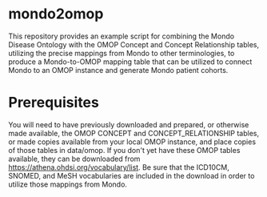 # mondo2omop
This repository provides an example script for combining the Mondo Disease Ontology with the OMOP Concept and Concept Relationship tables, utilizing the precise mappings from Mondo to other terminologies, to produce a Mondo-to-OMOP mapping table that can be utilized to connect Mondo to an OMOP instance and generate Mondo patient cohorts.

# Prerequisites
You will need to have previously downloaded and prepared, or otherwise made available, the OMOP CONCEPT and CONCEPT_RELATIONSHIP tables, or made copies available from your local OMOP instance, and place copies of those tables in data/omop. If you don't yet have these OMOP tables available, they can be downloaded from https://athena.ohdsi.org/vocabulary/list. Be sure that the ICD10CM, SNOMED, and MeSH vocabularies are included in the download in order to utilize those mappings from Mondo.


